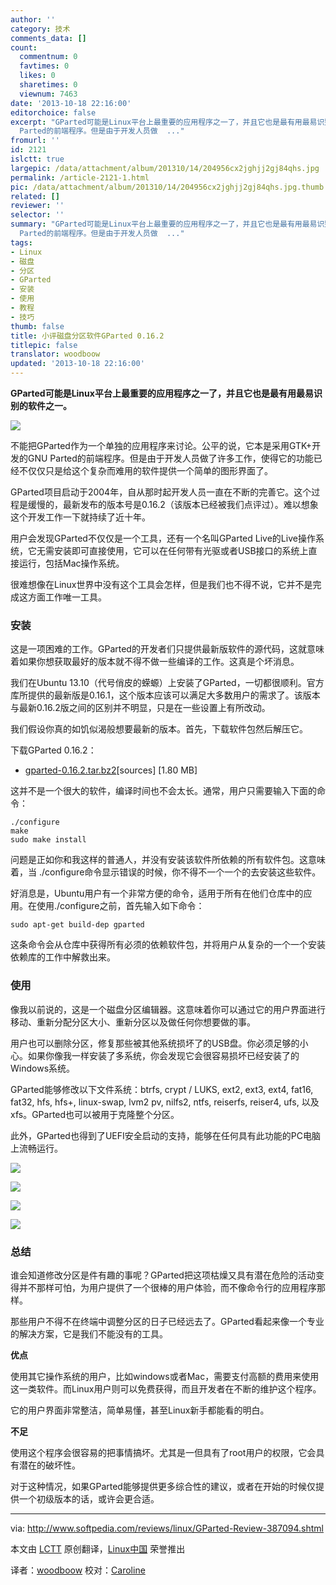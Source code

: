 ```yaml
---
author: ''
category: 技术
comments_data: []
count:
  commentnum: 0
  favtimes: 0
  likes: 0
  sharetimes: 0
  viewnum: 7463
date: '2013-10-18 22:16:00'
editorchoice: false
excerpt: "GParted可能是Linux平台上最重要的应用程序之一了，并且它也是最有用最易识别的软件之一。\r\n\r\n不能把GParted作为一个单独的应用程序来讨论。公平的说，它本是采用GTK+开发的GNU
  Parted的前端程序。但是由于开发人员做  ..."
fromurl: ''
id: 2121
islctt: true
largepic: /data/attachment/album/201310/14/204956cx2jghjj2gj84qhs.jpg
permalink: /article-2121-1.html
pic: /data/attachment/album/201310/14/204956cx2jghjj2gj84qhs.jpg.thumb.jpg
related: []
reviewer: ''
selector: ''
summary: "GParted可能是Linux平台上最重要的应用程序之一了，并且它也是最有用最易识别的软件之一。\r\n\r\n不能把GParted作为一个单独的应用程序来讨论。公平的说，它本是采用GTK+开发的GNU
  Parted的前端程序。但是由于开发人员做  ..."
tags:
- Linux
- 磁盘
- 分区
- GParted
- 安装
- 使用
- 教程
- 技巧
thumb: false
title: 小评磁盘分区软件GParted 0.16.2
titlepic: false
translator: woodboow
updated: '2013-10-18 22:16:00'
---
```


**GParted可能是Linux平台上最重要的应用程序之一了，并且它也是最有用最易识别的软件之一。**


 ![](/data/attachment/album/201310/14/204956cx2jghjj2gj84qhs.jpg)


不能把GParted作为一个单独的应用程序来讨论。公平的说，它本是采用GTK+开发的GNU Parted的前端程序。但是由于开发人员做了许多工作，使得它的功能已经不仅仅只是给这个复杂而难用的软件提供一个简单的图形界面了。


GParted项目启动于2004年，自从那时起开发人员一直在不断的完善它。这个过程是缓慢的，最新发布的版本号是0.16.2（该版本已经被我们点评过）。难以想象这个开发工作一下就持续了近十年。


用户会发现GParted不仅仅是一个工具，还有一个名叫GParted Live的Live操作系统，它无需安装即可直接使用，它可以在任何带有光驱或者USB接口的系统上直接运行，包括Mac操作系统。


很难想像在Linux世界中没有这个工具会怎样，但是我们也不得不说，它并不是完成这方面工作唯一工具。


### **安装**


这是一项困难的工作。GParted的开发者们只提供最新版软件的源代码，这就意味着如果你想获取最好的版本就不得不做一些编译的工作。这真是个坏消息。


我们在Ubuntu 13.10（代号俏皮的蝾螈）上安装了GParted，一切都很顺利。官方库所提供的最新版是0.16.1，这个版本应该可以满足大多数用户的需求了。该版本与最新0.16.2版之间的区别并不明显，只是在一些设置上有所改动。


我们假设你真的如饥似渴般想要最新的版本。首先，下载软件包然后解压它。


下载GParted 0.16.2：


* [gparted-0.16.2.tar.bz2](http://sourceforge.net/projects/gparted/files/gparted/gparted-0.16.2/gparted-0.16.2.tar.bz2/download)[sources] [1.80 MB]


这并不是一个很大的软件，编译时间也不会太长。通常，用户只需要输入下面的命令：



```
./configure
make
sudo make install
```

问题是正如你和我这样的普通人，并没有安装该软件所依赖的所有软件包。这意味着，当 ./configure命令显示错误的时候，你不得不一个一个的去安装这些软件。


好消息是，Ubuntu用户有一个非常方便的命令，适用于所有在他们仓库中的应用。在使用./configure之前，首先输入如下命令：



```
sudo apt-get build-dep gparted
```

这条命令会从仓库中获得所有必须的依赖软件包，并将用户从复杂的一个一个安装依赖库的工作中解救出来。


### **使用**


像我以前说的，这是一个磁盘分区编辑器。这意味着你可以通过它的用户界面进行移动、重新分配分区大小、重新分区以及做任何你想要做的事。


用户也可以删除分区，修复那些被其他系统损坏了的USB盘。你必须足够的小心。如果你像我一样安装了多系统，你会发现它会很容易损坏已经安装了的Windows系统。


GParted能够修改以下文件系统：btrfs, crypt / LUKS, ext2, ext3, ext4, fat16, fat32, hfs, hfs+, linux-swap, lvm2 pv, nilfs2, ntfs, reiserfs, reiser4, ufs, 以及 xfs。GParted也可以被用于克隆整个分区。


此外，GParted也得到了UEFI安全启动的支持，能够在任何具有此功能的PC电脑上流畅运行。


 ![](/data/attachment/album/201310/14/204956cx2jghjj2gj84qhs.jpg)


![](/data/attachment/album/201310/14/2049581f1qegb3n2qfepbb.jpg)


 ![](/data/attachment/album/201310/14/205004t6fsh9mh0h89q0xu.jpg)


 ![](/data/attachment/album/201310/14/20500771ul10uj7v21p2dw.jpg)


### **总结**


谁会知道修改分区是件有趣的事呢？GParted把这项枯燥又具有潜在危险的活动变得并不那样可怕，为用户提供了一个很棒的用户体验，而不像命令行的应用程序那样。


那些用户不得不在终端中调整分区的日子已经远去了。GParted看起来像一个专业的解决方案，它是我们不能没有的工具。


**优点**


使用其它操作系统的用户，比如windows或者Mac，需要支付高额的费用来使用这一类软件。而Linux用户则可以免费获得，而且开发者在不断的维护这个程序。


它的用户界面非常整洁，简单易懂，甚至Linux新手都能看的明白。


**不足**


使用这个程序会很容易的把事情搞坏。尤其是一但具有了root用户的权限，它会具有潜在的破坏性。


对于这种情况，如果GParted能够提供更多综合性的建议，或者在开始的时候仅提供一个初级版本的话，或许会更合适。 




---


 


via: <http://www.softpedia.com/reviews/linux/GParted-Review-387094.shtml>


本文由 [LCTT](https://github.com/LCTT/TranslateProject) 原创翻译，[Linux中国](http://linux.cn/) 荣誉推出


译者：[woodboow](https://github.com/woodboow) 校对：[Caroline](https://github.com/carolinewuyan)
